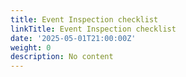 ```yaml
---
title: Event Inspection checklist
linkTitle: Event Inspection checklist
date: '2025-05-01T21:00:00Z'
weight: 0
description: No content
---
```



